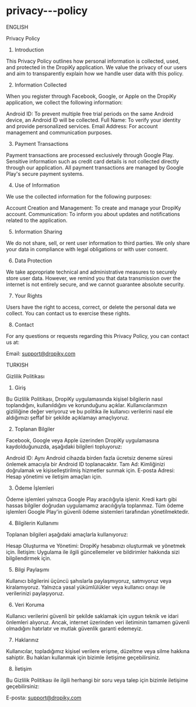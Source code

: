 # privacy---policy

ENGLISH

Privacy Policy

1. Introduction

This Privacy Policy outlines how personal information is collected, used, and protected in the DropiKy application. We value the privacy of our users and aim to transparently explain how we handle user data with this policy.

2. Information Collected

When you register through Facebook, Google, or Apple on the DropiKy application, we collect the following information:

Android ID: To prevent multiple free trial periods on the same Android device, an Android ID will be collected.
Full Name: To verify your identity and provide personalized services.
Email Address: For account management and communication purposes.

3. Payment Transactions

Payment transactions are processed exclusively through Google Play. Sensitive information such as credit card details is not collected directly through our application. All payment transactions are managed by Google Play's secure payment systems.

4. Use of Information

We use the collected information for the following purposes:

Account Creation and Management: To create and manage your DropiKy account.
Communication: To inform you about updates and notifications related to the application.

5. Information Sharing

We do not share, sell, or rent user information to third parties. We only share your data in compliance with legal obligations or with user consent.

6. Data Protection

We take appropriate technical and administrative measures to securely store user data. However, we remind you that data transmission over the internet is not entirely secure, and we cannot guarantee absolute security.

7. Your Rights

Users have the right to access, correct, or delete the personal data we collect. You can contact us to exercise these rights.

8. Contact

For any questions or requests regarding this Privacy Policy, you can contact us at:

Email: support@dropiky.com


TURKISH

Gizlilik Politikası

1. Giriş

Bu Gizlilik Politikası, DropiKy uygulamasında kişisel bilgilerin nasıl toplandığını, kullanıldığını ve korunduğunu açıklar. Kullanıcılarımızın gizliliğine değer veriyoruz ve bu politika ile kullanıcı verilerini nasıl ele aldığımızı şeffaf bir şekilde açıklamayı amaçlıyoruz.

2. Toplanan Bilgiler

Facebook, Google veya Apple üzerinden DropiKy uygulamasına kaydolduğunuzda, aşağıdaki bilgileri topluyoruz:

Android ID: Aynı Android cihazda birden fazla ücretsiz deneme süresi önlemek amacıyla bir Android ID toplanacaktır.
Tam Ad: Kimliğinizi doğrulamak ve kişiselleştirilmiş hizmetler sunmak için.
E-posta Adresi: Hesap yönetimi ve iletişim amaçları için.

3. Ödeme İşlemleri

Ödeme işlemleri yalnızca Google Play aracılığıyla işlenir. Kredi kartı gibi hassas bilgiler doğrudan uygulamamız aracılığıyla toplanmaz. Tüm ödeme işlemleri Google Play'in güvenli ödeme sistemleri tarafından yönetilmektedir.

4. Bilgilerin Kullanımı

Toplanan bilgileri aşağıdaki amaçlarla kullanıyoruz:

Hesap Oluşturma ve Yönetimi: DropiKy hesabınızı oluşturmak ve yönetmek için.
İletişim: Uygulama ile ilgili güncellemeler ve bildirimler hakkında sizi bilgilendirmek için.

5. Bilgi Paylaşımı

Kullanıcı bilgilerini üçüncü şahıslarla paylaşmıyoruz, satmıyoruz veya kiralamıyoruz. Yalnızca yasal yükümlülükler veya kullanıcı onayı ile verilerinizi paylaşıyoruz.

6. Veri Koruma

Kullanıcı verilerini güvenli bir şekilde saklamak için uygun teknik ve idari önlemleri alıyoruz. Ancak, internet üzerinden veri iletiminin tamamen güvenli olmadığını hatırlatır ve mutlak güvenlik garanti edemeyiz.

7. Haklarınız

Kullanıcılar, topladığımız kişisel verilere erişme, düzeltme veya silme hakkına sahiptir. Bu hakları kullanmak için bizimle iletişime geçebilirsiniz.

8. İletişim

Bu Gizlilik Politikası ile ilgili herhangi bir soru veya talep için bizimle iletişime geçebilirsiniz:

E-posta: support@dropiky.com

